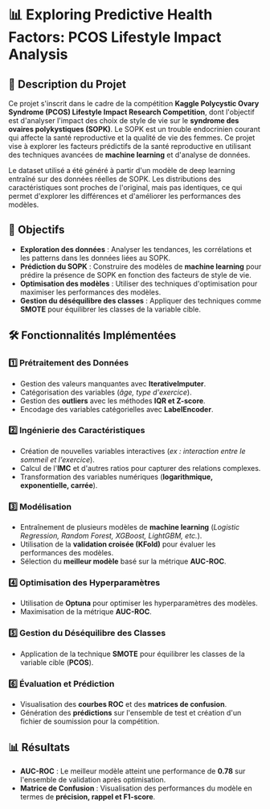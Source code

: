 # 📊 Exploring Predictive Health Factors: PCOS Lifestyle Impact Analysis

## 📝 Description du Projet
Ce projet s'inscrit dans le cadre de la compétition **Kaggle Polycystic Ovary Syndrome (PCOS) Lifestyle Impact Research Competition**, dont l'objectif est d'analyser l'impact des choix de style de vie sur le **syndrome des ovaires polykystiques (SOPK)**. Le SOPK est un trouble endocrinien courant qui affecte la santé reproductive et la qualité de vie des femmes. Ce projet vise à explorer les facteurs prédictifs de la santé reproductive en utilisant des techniques avancées de **machine learning** et d'analyse de données.

Le dataset utilisé a été généré à partir d'un modèle de deep learning entraîné sur des données réelles de SOPK. Les distributions des caractéristiques sont proches de l'original, mais pas identiques, ce qui permet d'explorer les différences et d'améliorer les performances des modèles.



## 🎯 Objectifs

- **Exploration des données** : Analyser les tendances, les corrélations et les patterns dans les données liées au SOPK.
- **Prédiction du SOPK** : Construire des modèles de **machine learning** pour prédire la présence de SOPK en fonction des facteurs de style de vie.
- **Optimisation des modèles** : Utiliser des techniques d'optimisation pour maximiser les performances des modèles.
- **Gestion du déséquilibre des classes** : Appliquer des techniques comme **SMOTE** pour équilibrer les classes de la variable cible.



## 🛠️ Fonctionnalités Implémentées

### 1️⃣ Prétraitement des Données
- Gestion des valeurs manquantes avec **IterativeImputer**.
- Catégorisation des variables (*âge, type d'exercice*).
- Gestion des **outliers** avec les méthodes **IQR et Z-score**.
- Encodage des variables catégorielles avec **LabelEncoder**.

### 2️⃣ Ingénierie des Caractéristiques
- Création de nouvelles variables interactives (*ex : interaction entre le sommeil et l'exercice*).
- Calcul de l'**IMC** et d'autres ratios pour capturer des relations complexes.
- Transformation des variables numériques (**logarithmique, exponentielle, carrée**).

### 3️⃣ Modélisation
- Entraînement de plusieurs modèles de **machine learning** (*Logistic Regression, Random Forest, XGBoost, LightGBM, etc.*).
- Utilisation de la **validation croisée (KFold)** pour évaluer les performances des modèles.
- Sélection du **meilleur modèle** basé sur la métrique **AUC-ROC**.

### 4️⃣ Optimisation des Hyperparamètres
- Utilisation de **Optuna** pour optimiser les hyperparamètres des modèles.
- Maximisation de la métrique **AUC-ROC**.

### 5️⃣ Gestion du Déséquilibre des Classes
- Application de la technique **SMOTE** pour équilibrer les classes de la variable cible (**PCOS**).

### 6️⃣ Évaluation et Prédiction
- Visualisation des **courbes ROC** et des **matrices de confusion**.
- Génération des **prédictions** sur l'ensemble de test et création d'un fichier de soumission pour la compétition.



## 📊 Résultats

- **AUC-ROC** : Le meilleur modèle atteint une performance de **0.78** sur l'ensemble de validation après optimisation.
- **Matrice de Confusion** : Visualisation des performances du modèle en termes de **précision, rappel et F1-score**.


